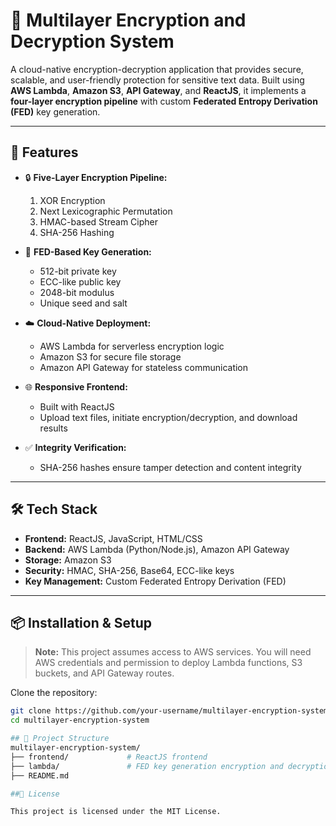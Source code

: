 # 🔐 Multilayer Encryption and Decryption System

A cloud-native encryption-decryption application that provides secure, scalable, and user-friendly protection for sensitive text data. Built using **AWS Lambda**, **Amazon S3**, **API Gateway**, and **ReactJS**, it implements a **four-layer encryption pipeline** with custom **Federated Entropy Derivation (FED)** key generation.

---

## 🚀 Features

- 🔒 **Five-Layer Encryption Pipeline:**
  1. XOR Encryption  
  2. Next Lexicographic Permutation  
  3. HMAC-based Stream Cipher  
  4. SHA-256 Hashing

- 🧠 **FED-Based Key Generation:**
  - 512-bit private key
  - ECC-like public key
  - 2048-bit modulus
  - Unique seed and salt

- ☁️ **Cloud-Native Deployment:**
  - AWS Lambda for serverless encryption logic  
  - Amazon S3 for secure file storage  
  - Amazon API Gateway for stateless communication

- 🌐 **Responsive Frontend:**
  - Built with ReactJS  
  - Upload text files, initiate encryption/decryption, and download results

- ✅ **Integrity Verification:**
  - SHA-256 hashes ensure tamper detection and content integrity

---

## 🛠️ Tech Stack

- **Frontend:** ReactJS, JavaScript, HTML/CSS  
- **Backend:** AWS Lambda (Python/Node.js), Amazon API Gateway  
- **Storage:** Amazon S3  
- **Security:** HMAC, SHA-256, Base64, ECC-like keys  
- **Key Management:** Custom Federated Entropy Derivation (FED)

---

## 📦 Installation & Setup

> **Note:** This project assumes access to AWS services. You will need AWS credentials and permission to deploy Lambda functions, S3 buckets, and API Gateway routes.

Clone the repository:
   ```bash
   git clone https://github.com/your-username/multilayer-encryption-system.git
   cd multilayer-encryption-system

## 📁 Project Structure
multilayer-encryption-system/
├── frontend/             # ReactJS frontend
├── lambda/               # FED key generation encryption and decryption
├── README.md

##📄 License

This project is licensed under the MIT License.

